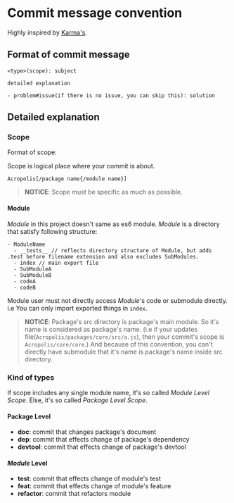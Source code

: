 # Commit message convention

Highly inspired by [Karma's](http://karma-runner.github.io/4.0/dev/git-commit-msg.html?fbclid=IwAR1wmeJ_ymMd7nDUg-Nt5ZT7P2hCysJ1Q5HuHZFHsIsmsXbnrLL21jaaqoY).

## Format of commit message

```
<type>(scope): subject

detailed explanation

- problem#issue(if there is no issue, you can skip this): solution
```

## Detailed explanation

### Scope

Format of scope:

Scope is logical place where your commit is about.

```
Acropolis[/package name{/module name}]
```

> **NOTICE**: Scope must be specific as much as possible.

#### Module

*Module* in this project doesn't same as es6 module.
*Module* is a directory that satisfy following structure:

```
- ModuleName
  - __tests__ // reflects directory structure of Module, but adds .test before filename extension and also excludes SubModules.
  - index // main export file
  - SubModuleA
  - SubModuleB
  - codeA
  - codeB
```

Module user must not directly access *Module*'s code or submodule directly.
i.e You can only import exported things in `index`.

> **NOTICE**: Package's src directory is package's main module. 
> So it's name is considered as package's name.
> (i.e if your updates file(`Acropolis/packages/core/src/a.js`), then your commit's scope is `Acropolis/core/core`.)
> And because of this convention, you can't directly have submodule that it's name is package's name inside src directory.

### Kind of types

If scope includes any single module name, it's so called *Module Level Scope*.
Else, it's so called *Package Level Scope*.

#### Package Level

- **doc**: commit that changes package's document
- **dep**: commit that effects change of package's dependency
- **devtool**: commit that effects change of package's devtool

#### *Module* Level

- **test**: commit that effects change of module's test
- **feat**: commit that effects change of module's feature
- **refactor**: commit that refactors module